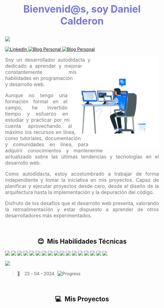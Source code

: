 <h1 align="center" style='margin: 0; font-size: 2rem; text-align: center; color: #7776d6;'>Bienvenid@s, soy Daniel Calderon</h1>
<br />

![](https://komarev.com/ghpvc/?username=Kapelu-github-Kapelu&color=blue&style=plastic&label=Visitas)


<a
	href="https://www.linkedin.com/in/ddanielcalderon/"
	target="_blank"
	reel="noopener"
	>
	<img
		src="https://img.shields.io/badge/LinkedIn-0077B5?style=plastic&logo=linkedin&logoColor=white&link=https://www.linkedin.com/in/ddanielcalderon/"
		alt="LinkedIn"
	/>
</a>
<a
	href="https://kapelu.vercel.app/"
	target="_blank"
	reel="noopener"
	>
	<img
		src="https://img.shields.io/badge/Blog%20Personal-0077B5?style=plastic&logo=blogger&color=skyblue&logoColor=white&link=https://kapelu.vercel.app/"
		alt="Blog Personal"
	/>
</a>
<a
	href="https://kapelu.vercel.app/"
	target="_blank"
	reel="noopener"
	>
	<img
		src="https://img.shields.io/badge/Curriculum%20Vitae-0077B5?style=plastic&logo=read.cv&color=blue&logoColor=white&link=https://kapelu.vercel.app/"
		alt="Blog Personal"
	/>
</a>
<br>
<section style='padding: 0; text-align: justify; color: #f1ebeb;'>
    <img width="300" height="300" align="right" src="https://raw.githubusercontent.com/Kapelu/Kapelu/main/public/png/README-acerca.png" alt="Acerca de mi" style='shape-outside: circle();'>
    <p style='font-size: 1rem;color: #777;'>
    Soy un desarrollador autodidacta y dedicado a aprender y mejorar 
    constantemente mis habilidades en programación y desarrollo web.
    </p>
    <p style='font-size: 1rem;color: #777;'>
    Aunque no tengo una formación formal en el campo, he invertido tiempo y 
    esfuerzo en estudiar y practicar por mi cuenta aprovechando al máximo los recursos 
    en línea, como tutoriales, documentación y comunidades en línea, para adquirir 
    conocimientos y mantenerme actualizado sobre las últimas tendencias y tecnologías 
    en el desarrollo web.
    </p>
    <p style='font-size: 1rem;color: #777;'>
    Como autodidacta, estoy acostumbrado a trabajar de forma independiente y tomar la 
    iniciativa en mis proyectos. Capaz de planificar y ejecutar proyectos desde cero, 
    desde el diseño de la arquitectura hasta la implementación y la depuración del código.
    </p> 
    <p style='font-size: 1rem;color: #777;'>
    Disfruto de los desafíos que el desarrollo web presenta, valorando la retroalimentación 
    y estar dispuesto a aprender de otros desarrolladores más experimentados. 
    </p>
</section>
<br>
<h2 align="center">😊 &nbsp;Mis Habilidades Técnicas</h2>


![](https://img.shields.io/badge/-Ubuntu-333333?style=plastic&logo=Ubuntu)
![](https://img.shields.io/badge/-BashScript-333333?style=plastic&logo=gnubash)
![](https://img.shields.io/badge/-HTML5-333333?style=plastic&logo=HTML5)
![](https://img.shields.io/badge/-CSS-333333?style=plastic&logo=CSS3&logoColor=1572B6)
![](https://img.shields.io/badge/-JavaScript-333333?style=plastic&logo=javascript)
![](https://img.shields.io/badge/-Markdown-333333?style=plastic&logo=markdown)
![](https://img.shields.io/badge/-Mdx-333333?style=plastic&logo=mdx)
![](https://img.shields.io/badge/-Typescript-333333?style=plastic&logo=typescript)
![](https://img.shields.io/badge/-Tailwind-333333?style=plastic&logo=tailwind-css)
![](https://img.shields.io/badge/-Git-333333?style=plastic&logo=git)
![](https://img.shields.io/badge/-GitHub-333333?style=plastic&logo=github)
![](https://img.shields.io/badge/-Node.js-333333?style=plastic&logo=node.js)
![](https://img.shields.io/badge/-Express.js-333333?style=plastic&logo=express)
![](https://img.shields.io/badge/-Axios.js-333333?style=plastic&logo=axios)
![](https://img.shields.io/badge/-Mongodb.js-333333?style=plastic&logo=mongodb)
![](https://img.shields.io/badge/-npm.js-333333?style=plastic&logo=npm)
![](https://img.shields.io/badge/-Figma-333333?style=plastic&logo=Figma)

  
<div>
    	<a href="https://github.com/Kapelu/github-readme-stats">
				<img src="https://github-readme-stats.vercel.app/api/top-langs/?username=Kapelu&custom_title=Lenguajes%20mas%20usados&theme=calm&langs_count=10&card_width=850&locale=es" />
			</a>
</div>
 
> 🚀 ⠀23 - 04 - 2024⠀![Progress](https://progress-bar.dev/1/?scale=160&title=&width=600&color=babaca&suffix=%20%) 

	
<br>
<h2 align="center">💻 &nbsp;Mis Proyectos</h2>
